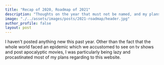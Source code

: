 ```yaml
---
title: "Recap of 2020, Roadmap of 2021"
description: "Thoughts on the year that must not be named, and my plans for 2021"
image: "./../assets/images/posts/2021-roadmap/header.jpg"
author_profile: false
layout: post
---
```


I haven't posted anything new this past year. Other than the fact that the whole world faced an epidemic 
which we accustomed to see on tv shows and post apocalyptic movies, 
I was particularly being lazy and procastinated most of my plans regarding to this website.